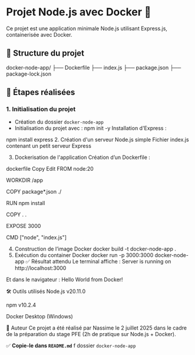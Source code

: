 # Projet Node.js avec Docker 🐳

Ce projet est une application minimale Node.js utilisant Express.js, containerisée avec Docker.

## 📁 Structure du projet

docker-node-app/
├── Dockerfile
├── index.js
├── package.json
├── package-lock.json

## 🚀 Étapes réalisées

### 1. Initialisation du projet

- Création du dossier `docker-node-app`
- Initialisation du projet avec :
  npm init -y
Installation d'Express :

npm install express
2. Création d'un serveur Node.js simple
Fichier index.js contenant un petit serveur Express 

3. Dockerisation de l'application
Création d’un Dockerfile :

dockerfile
Copy
Edit
FROM node:20

WORKDIR /app

COPY package*.json ./

RUN npm install

COPY . .

EXPOSE 3000

CMD ["node", "index.js"]

4. Construction de l’image Docker
docker build -t docker-node-app .
5. Exécution du container Docker
docker run -p 3000:3000 docker-node-app
✅ Résultat attendu
Le terminal affiche :
Server is running on http://localhost:3000

Et dans le navigateur :
Hello World from Docker!

🛠️ Outils utilisés
Node.js v20.11.0

npm v10.2.4

Docker Desktop (Windows)

📌 Auteur
Ce projet a été réalisé par Nassime le 2 juillet 2025 dans le cadre de la préparation du stage PFE (2h de pratique sur Node.js + Docker).

✅ **Copie-le dans `README.md`** f dossier `docker-node-app`  
